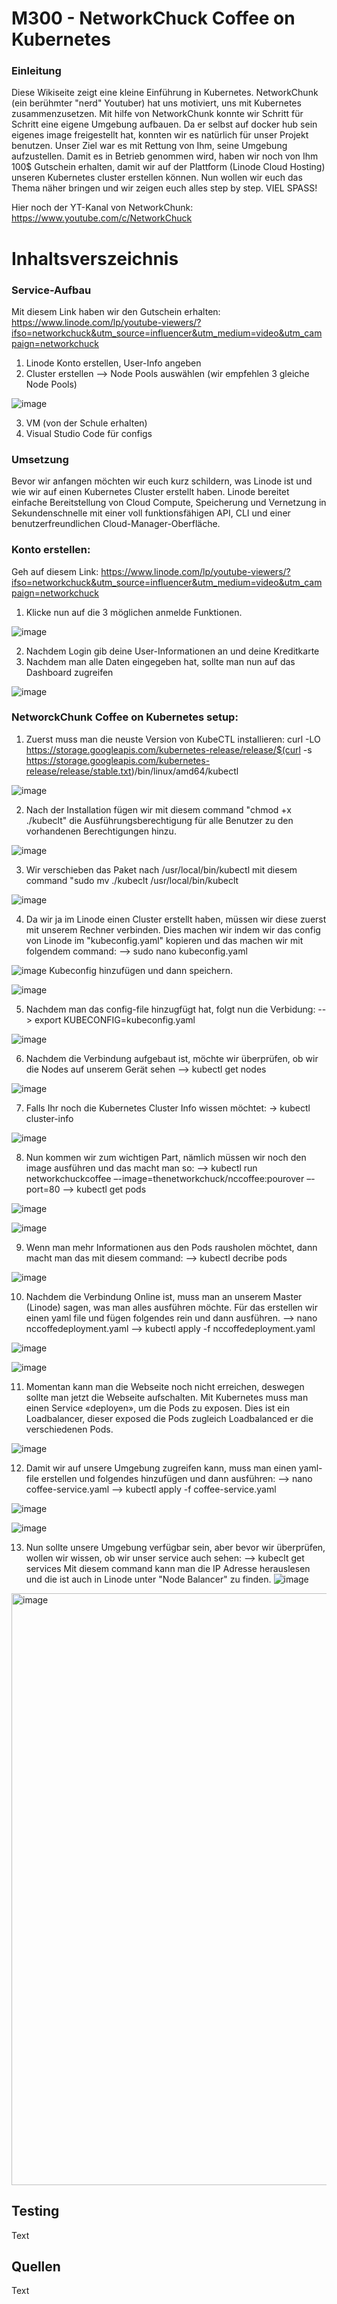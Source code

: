 M300 - NetworkChuck Coffee on Kubernetes
========================================

### Einleitung
Diese Wikiseite zeigt eine kleine Einführung in Kubernetes. NetworkChunk (ein berühmter "nerd" Youtuber) hat uns motiviert, uns mit Kubernetes zusammenzusetzen. Mit hilfe von NetworkChunk konnte wir Schritt für Schritt eine eigene Umgebung aufbauen. Da er selbst auf docker hub sein eigenes image freigestellt hat, konnten wir es natürlich für unser Projekt benutzen. Unser Ziel war es mit Rettung von Ihm, seine Umgebung aufzustellen. Damit es in Betrieb genommen wird, haben wir noch von Ihm 100$ Gutschein erhalten, damit wir auf der Plattform (Linode Cloud Hosting) unseren Kubernetes cluster erstellen können. Nun wollen wir euch das Thema näher bringen und wir zeigen euch alles step by step. VIEL SPASS!

Hier noch der YT-Kanal von NetworkChunk: https://www.youtube.com/c/NetworkChuck

# Inhaltsverszeichnis

### Service-Aufbau 
Mit diesem Link haben wir den Gutschein erhalten: https://www.linode.com/lp/youtube-viewers/?ifso=networkchuck&utm_source=influencer&utm_medium=video&utm_campaign=networkchuck
1. Linode Konto erstellen, User-Info angeben
2. Cluster erstellen
  --> Node Pools auswählen (wir empfehlen 3 gleiche Node Pools)
  
  ![image](https://user-images.githubusercontent.com/91592611/178302642-bd4c6e11-37c4-4407-b636-ac564601d760.png)
  

3. VM (von der Schule erhalten)
4. Visual Studio Code für configs


### Umsetzung
Bevor wir anfangen möchten wir euch kurz schildern, was Linode ist und wie wir auf einen Kubernetes Cluster erstellt haben.
Linode bereitet einfache Bereitstellung von Cloud Compute, Speicherung und Vernetzung in Sekundenschnelle mit einer voll funktionsfähigen API, CLI und einer benutzerfreundlichen Cloud-Manager-Oberfläche.

### Konto erstellen:

Geh auf diesem Link: https://www.linode.com/lp/youtube-viewers/?ifso=networkchuck&utm_source=influencer&utm_medium=video&utm_campaign=networkchuck
1. Klicke nun auf die 3 möglichen anmelde Funktionen.

![image](https://user-images.githubusercontent.com/91592611/178303994-1bd20bd3-25bf-41c5-802c-630ff0449d3c.png)

2. Nachdem Login gib deine User-Informationen an und deine Kreditkarte
3. Nachdem man alle Daten eingegeben hat, sollte man nun auf das Dashboard zugreifen

![image](https://user-images.githubusercontent.com/91592611/178304917-135e0992-c62c-4a36-8bec-aeadcf4019ef.png)

### NetworckChunk Coffee on Kubernetes setup:
1. Zuerst muss man die neuste Version von KubeCTL installieren: curl -LO https://storage.googleapis.com/kubernetes-release/release/$(curl -s https://storage.googleapis.com/kubernetes-release/release/stable.txt)/bin/linux/amd64/kubectl

![image](https://user-images.githubusercontent.com/91592611/178323838-75664999-3e41-44e3-9295-0fd399e32d8d.png)

2. Nach der Installation fügen wir mit diesem command "chmod +x ./kubeclt" die Ausführungsberechtigung für alle Benutzer zu den vorhandenen Berechtigungen hinzu.

![image](https://user-images.githubusercontent.com/91592611/178324287-cde6ee62-16b1-41be-934a-ef1408ab80c8.png)

3. Wir verschieben das Paket nach /usr/local/bin/kubectl mit diesem command "sudo mv ./kubeclt /usr/local/bin/kubeclt

![image](https://user-images.githubusercontent.com/91592611/178324616-4e060fd5-dd56-4000-932a-8bf787342c67.png)

4. Da wir ja im Linode einen Cluster erstellt haben, müssen wir diese zuerst mit unserem Rechner verbinden. Dies machen wir indem wir das config von Linode im "kubeconfig.yaml" kopieren und das machen wir mit folgendem command:
    --> sudo nano kubeconfig.yaml

![image](https://user-images.githubusercontent.com/91592611/178325246-ccbc9494-895a-4914-84df-688ce82d7933.png)
Kubeconfig hinzufügen und dann speichern.

![image](https://user-images.githubusercontent.com/91592611/178325369-90e4a80e-9eb0-4dcc-952f-d1a375d0c7fb.png)

5. Nachdem man das config-file hinzugfügt hat, folgt nun die Verbidung:
    --> export KUBECONFIG=kubeconfig.yaml
    
![image](https://user-images.githubusercontent.com/91592611/178325930-4ba7169a-fb89-402d-836b-cc1b5d3a9cb9.png)

6. Nachdem die Verbindung aufgebaut ist, möchte wir überprüfen, ob wir die Nodes auf unserem Gerät sehen
    --> kubectl get nodes
    
![image](https://user-images.githubusercontent.com/91592611/178359332-25b181de-347d-45d2-94ec-7a10425159fe.png)

7. Falls Ihr noch die Kubernetes Cluster Info wissen möchtet:
    -> kubectl cluster-info
    
![image](https://user-images.githubusercontent.com/91592611/178360004-3dafd9f8-32a6-4590-abf0-25dd249a1793.png)

8. Nun kommen wir zum wichtigen Part, nämlich müssen wir noch den image ausführen und das macht man so:
    -->  kubectl run networkchuckcoffee –-image=thenetworkchuck/nccoffee:pourover –-port=80
    --> kubectl get pods

![image](https://user-images.githubusercontent.com/91592611/178361650-22ecacd7-bb41-43cf-a141-71a67c9d889f.png)

![image](https://user-images.githubusercontent.com/91592611/178361752-428dd792-48c0-4389-aa61-f3c4802d579a.png)

9. Wenn man mehr Informationen aus den Pods rausholen möchtet, dann macht man das mit diesem command:
    --> kubectl decribe pods

![image](https://user-images.githubusercontent.com/91592611/178362109-9366d713-9cfb-4631-a33d-763dcf93bb80.png)

10. Nachdem die Verbindung Online ist, muss man an unserem Master (Linode) sagen, was man alles ausführen möchte. Für das erstellen wir einen yaml file und fügen folgendes rein und dann ausführen.
    --> nano nccoffedeployment.yaml
    --> kubectl apply -f nccoffedeployment.yaml

![image](https://user-images.githubusercontent.com/91592611/178362964-371b3ae9-be25-451e-b49c-095026447c50.png)

![image](https://user-images.githubusercontent.com/91592611/178363215-85cab79b-e967-482e-be97-4e24f40cbcff.png)


11. Momentan kann man die Webseite noch nicht erreichen, deswegen sollte man jetzt die Webseite aufschalten. Mit Kubernetes muss man einen Service «deployen», um die Pods zu exposen. Dies ist ein Loadbalancer, dieser exposed die Pods zugleich Loadbalanced er die verschiedenen Pods.

![image](https://user-images.githubusercontent.com/91592611/178363724-8b80e8a1-7878-4671-a4b8-cb2591643c83.png)

12. Damit wir auf unsere Umgebung zugreifen kann, muss man einen yaml-file erstellen und folgendes hinzufügen und dann ausführen:
    --> nano coffee-service.yaml
    --> kubectl apply -f coffee-service.yaml
    
![image](https://user-images.githubusercontent.com/91592611/178364135-b4e8de28-8161-4255-a84d-373a42a4fafb.png)

![image](https://user-images.githubusercontent.com/91592611/178364367-61736a73-8ac3-4728-b5fa-c3f311a72a2a.png)

13. Nun sollte unsere Umgebung verfügbar sein, aber bevor wir überprüfen, wollen wir wissen, ob wir unser service auch sehen:
    --> kubeclt get services
Mit diesem command kann man die IP Adresse herauslesen und die ist auch in Linode unter "Node Balancer" zu finden.
![image](https://user-images.githubusercontent.com/91592611/178364557-5d65bfa0-2a1a-4e8b-b546-71c5b2674eb1.png)

<img width="947" alt="image" src="https://user-images.githubusercontent.com/91592611/178364824-fb9331d5-7ce5-49ba-9a08-f2087eeeccdb.png">

## Testing
Text

## Quellen
Text
